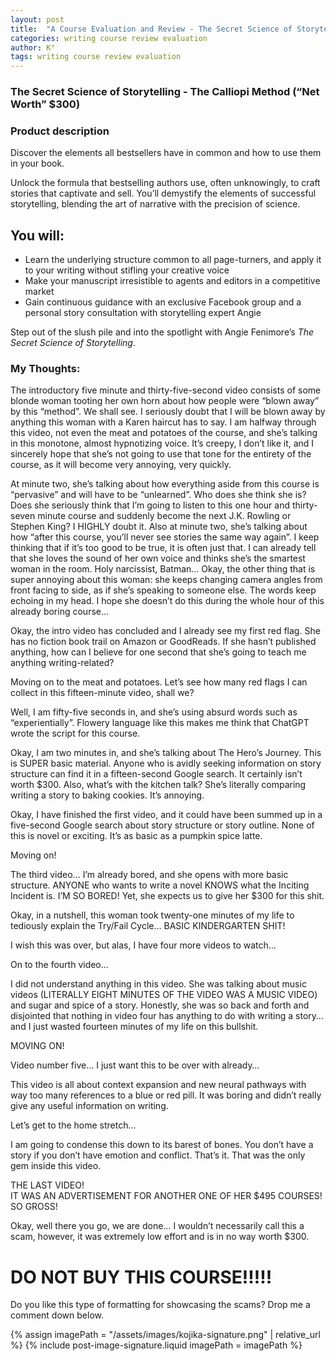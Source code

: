 ```yaml
---
layout: post
title:  "A Course Evaluation and Review - The Secret Science of Storytelling"
categories: writing course review evaluation
author: K°
tags: writing course review evaluation
---
```


### The Secret Science of Storytelling - The Calliopi Method (“Net Worth” $300)

### Product description
Discover the elements all bestsellers have in common and how to use them in your book.

Unlock the formula that bestselling authors use, often unknowingly, to craft stories that captivate and sell. You’ll demystify the elements of successful storytelling, blending the art of narrative with the precision of science.

## You will:
- Learn the underlying structure common to all page-turners, and apply it to your writing without stifling your creative voice
- Make your manuscript irresistible to agents and editors in a competitive market
- Gain continuous guidance with an exclusive Facebook group and a personal story consultation with storytelling expert Angie

Step out of the slush pile and into the spotlight with Angie Fenimore’s *The Secret Science of Storytelling*.

### My Thoughts:
The introductory five minute and thirty-five-second video consists of some blonde woman tooting her own horn about how people were “blown away” by this “method”. We shall see. I seriously doubt that I will be blown away by anything this woman with a Karen haircut has to say. I am halfway through this video, not even the meat and potatoes of the course, and she’s talking in this monotone, almost hypnotizing voice. It’s creepy, I don’t like it, and I sincerely hope that she’s not going to use that tone for the entirety of the course, as it will become very annoying, very quickly.

At minute two, she’s talking about how everything aside from this course is “pervasive” and will have to be “unlearned”. Who does she think she is? Does she seriously think that I’m going to listen to this one hour and thirty-seven minute course and suddenly become the next J.K. Rowling or Stephen King? I HIGHLY doubt it. Also at minute two, she’s talking about how “after this course, you’ll never see stories the same way again”. I keep thinking that if it’s too good to be true, it is often just that. I can already tell that she loves the sound of her own voice and thinks she’s the smartest woman in the room. Holy narcissist, Batman… Okay, the other thing that is super annoying about this woman: she keeps changing camera angles from front facing to side, as if she’s speaking to someone else. The words keep echoing in my head. I hope she doesn’t do this during the whole hour of this already boring course…

Okay, the intro video has concluded and I already see my first red flag. She has no fiction book trail on Amazon or GoodReads. If she hasn’t published anything, how can I believe for one second that she’s going to teach me anything writing-related?

Moving on to the meat and potatoes. Let’s see how many red flags I can collect in this fifteen-minute video, shall we?

Well, I am fifty-five seconds in, and she’s using absurd words such as “experientially”. Flowery language like this makes me think that ChatGPT wrote the script for this course.

Okay, I am two minutes in, and she’s talking about The Hero’s Journey. This is SUPER basic material. Anyone who is avidly seeking information on story structure can find it in a fifteen-second Google search. It certainly isn’t worth $300. Also, what’s with the kitchen talk? She’s literally comparing writing a story to baking cookies. It’s annoying.

Okay, I have finished the first video, and it could have been summed up in a five-second Google search about story structure or story outline. None of this is novel or exciting. It’s as basic as a pumpkin spice latte.

Moving on!

The third video… I’m already bored, and she opens with more basic structure. ANYONE who wants to write a novel KNOWS what the Inciting Incident is. I’M SO BORED! Yet, she expects us to give her $300 for this shit.

Okay, in a nutshell, this woman took twenty-one minutes of my life to tediously explain the Try/Fail Cycle… BASIC KINDERGARTEN SHIT!

I wish this was over, but alas, I have four more videos to watch…

On to the fourth video…

I did not understand anything in this video. She was talking about music videos (LITERALLY EIGHT MINUTES OF THE VIDEO WAS A MUSIC VIDEO) and sugar and spice of a story. Honestly, she was so back and forth and disjointed that nothing in video four has anything to do with writing a story… and I just wasted fourteen minutes of my life on this bullshit.

MOVING ON!

Video number five… I just want this to be over with already…

This video is all about context expansion and new neural pathways with way too many references to a blue or red pill. It was boring and didn’t really give any useful information on writing.

Let’s get to the home stretch…

I am going to condense this down to its barest of bones. You don’t have a story if you don’t have emotion and conflict. That’s it. That was the only gem inside this video.

THE LAST VIDEO!  
IT WAS AN ADVERTISEMENT FOR ANOTHER ONE OF HER $495 COURSES! SO GROSS!

Okay, well there you go, we are done… I wouldn’t necessarily call this a scam, however, it was extremely low effort and is in no way worth $300.

# DO NOT BUY THIS COURSE!!!!!

Do you like this type of formatting for showcasing the scams? Drop me a comment down below.

<!-- signature -->
{% assign imagePath = "/assets/images/kojika-signature.png" | relative_url %}
{% include post-image-signature.liquid imagePath = imagePath %}